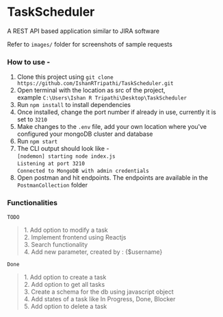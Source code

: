 # TaskScheduler
A REST API based application similar to JIRA software

Refer to `images/` folder for screenshots of sample requests

### How to use -
1. Clone this project using `git clone https://github.com/IshanRTripathi/TaskScheduler.git`
2. Open terminal with the location as src of the project, <br>example `C:\Users\Ishan R Tripathi\Desktop\TaskScheduler`
3. Run `npm install` to install dependencies
4. Once installed, change the port number if already in use, currently it is set to `3210`
5. Make changes to the `.env` file, add your own location where you've configured your mongoDB cluster and database
6. Run `npm start`
7. The CLI output should look like - <br>
   `[nodemon] starting node index.js`<br>
   `Listening at port 3210`<br>
   `Connected to MongoDB with admin credentials`<br>
8. Open postman and hit endpoints. The endpoints are available in the `PostmanCollection` folder

### Functionalities

`TODO`
<blockquote contenteditable="false">
1. Add option to modify a task <br> 
2. Implement frontend using Reactjs <br>
3. Search functionality <br>
4. Add new parameter, created by : {$username} <br>
</blockquote>

`Done`
<blockquote contenteditable="false">
1. Add option to create a task <br>
2. Add option to get all tasks <br>
3. Create a schema for the db using javascript object <br>
4. Add states of a task like In Progress, Done, Blocker <br>
5. Add option to delete a task <br>
</blockquote>
